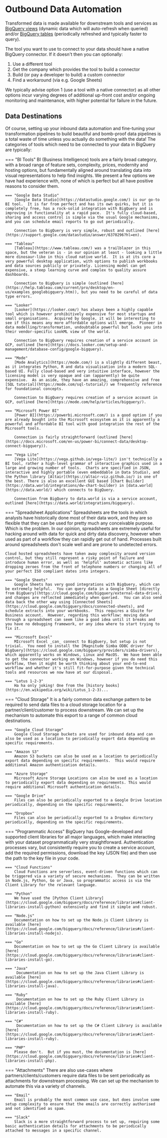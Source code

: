 # Outbound Data Automation
Transformed data is made available for downstream tools and services as [BigQuery views](https://cloud.google.com/bigquery/docs/views-intro) (dynamic data which will auto-refresh when queried) and/or [BigQuery tables](https://cloud.google.com/bigquery/docs/tables-intro) (periodically refreshed and typically faster to query).  

The tool you want to use to connect to your data should have a native BigQuery connector.  If it doesn't then you can optionally:

1. Use a different tool
1. Get the company which provides the tool to build a connector
1. Build (or pay a developer to build) a custom connector
1. Find a workaround (via e.g. Google Sheets)

We typically advise option 1 (use a tool with a native connector) as all other options incur varying degrees of additional up-front cost and/or ongoing monitoring and maintenance, with higher potential for failure in the future. 

## Data Destinations
Of course, setting up your inbound data automation and fine-tuning your transformation pipelines to build beautiful and bomb-proof data pipelines is a total waste of time unless you actually do something with the data!  The categories of tools which need to be connected to your data in BigQuery are typically:

=== "BI Tools"
    BI (Business Intelligence) tools are a fairly broad category, with a broad range of feature sets, complexity, prices, modernity and hosting options, but fundamentally aligned around translating data into visual representations to help find insights.  We present a few options we have had experience with, none of which is perfect but all have positive reasons to consider them.
    
    === "Google Data Studio"
        [Google Data Studio](https://datastudio.google.com/) is our go-to BI tool.  It is far from perfect and has its own quirks, but it is completely free, has a rock-solid integration with BigQuery and is improving in functionality at a rapid pace.  It's fully cloud-based, sharing and access control is simple via the usual Google mechanisms, and you can schedule email reports to go out periodically.
        
        Connection to BigQuery is very simple, robust and outlined [here](https://support.google.com/datastudio/answer/6370296?hl=en).
        
    === "Tableau"
        [Tableau](https://www.tableau.com/) was a trailblazer in this space, but the veteran is - in our opinion at least - looking a little more dinosaur-like in this cloud native world.  It is at its core a very powerful desktop application, with options to publish workbooks and data sources publicly or privately. Licensing model can get expensive, a steep learning curve and complex to quality assure dashboards.
        
        Connection to BigQuery is simple (outlined [here](https://help.tableau.com/current/pro/desktop/en-us/examples_googlebigquery.htm)), but you need to be careful of data type errors.
        
    === "Looker"
        [Looker](https://looker.com/) has always been a highly capable tool which is however prohibitively expensive for most startups and small organisations.  Acquired by Google, it will be interesting to see if this means any more affordable options will emerge.  Pioneer in data modelling/transformation, undoubtable powerful but locks you into their vendor-specific LookML view of the world.
        
        Connection to BigQuery requires creation of a service account in GCP, outlined [here](https://docs.looker.com/setup-and-management/database-config/google-bigquery).
        
    === "Mode"
        [Mode Analytics](https://mode.com/) is a slightly different beast, as it integrates Python, R and data visualisation into a modern SQL-based UI. Fully cloud-based and very intuitive interface, however the licensing model is very opaque and can (apparently) be quite expensive.  As an aside, they have an amazing, comprehensive and free [SQL tutorial](https://mode.com/sql-tutorial/) we frequently reference for foundational concepts.
        
        Connection to BigQuery requires creation of a service account in GCP, outlined [here](https://mode.com/help/articles/bigquery/).
                
    === "Microsoft Power BI"
        [Power BI](https://powerbi.microsoft.com/) is a good option if you are already bought into the Microsoft ecosystem as it is apparently a powerful and affordable BI tool with good integration the rest of the Microsoft tools.
        
        Connection is fairly straightforward (outlined [here](https://docs.microsoft.com/en-us/power-bi/connect-data/desktop-connect-bigquery)).
        
    === "Vega Lite"
        [Vega Lite](https://vega.github.io/vega-lite/) isn't technically a BI tool, rather a high-level grammar of interactive graphics used in a large and growing number of tools.  Charts are specified in JSON, interactive and highly portable (even embeddable in Data Studio), and the Python library [Altair](https://altair-viz.github.io/) is one of the best. There is also an excellent GUI based [Chart Builder](https://data.world/integrations/dw-chart-builder) in [data.world](https://data.world/) which connects to BigQuery.
        
        Connection from BigQuery to data.world is via a service account, outlined [here](https://data.world/integrations/bigquery).
        
=== "Spreadsheet Applications"
    Spreadsheets are the tools in which analysts have historically done most of their data work, and they are so flexible that they can be used for pretty much any conceivable purpose.  Which is the problem.  In our opinion, spreadsheets are extremely useful for hacking around with data for quick and dirty data discovery, however when used as part of a workflow they can rapidly get out of hand.  Processes built around spreadsheets don't scale well and are prone to undetected errors.  
    
    Cloud hosted spreadsheets have taken away complexity around version control, but they still represent a risky point of failure and introduce human error, as well as 'helpful' automatic actions like dropping zeroes from the front of telephone numbers or changing all of your perfect ISO compliant dates into integers.
    
    === "Google Sheets"
        Google Sheets has very good integrations with BigQuery, which can be extremely helpful.  You can query data in a Google Sheet [directly from BigQuery](https://cloud.google.com/bigquery/external-data-drive), and changes are reflected immediately when queried.  You can also send data back the other way using [Connected Sheets](https://cloud.google.com/bigquery/docs/connected-sheets), and schedule extracts into your workbooks.  This requires a GSuite for Business account.  However, regarding this workflow: moving data through a spreadsheet can seem like a good idea until it breaks and you have no debugging framework, or any idea where to start trying to fix it.
        
    === "Microsoft Excel"
        MIcrosoft Excel _can_ connect to BigQuery, but setup is not trivial.  You need to install the [Magnitude Simba ODBC driver for BigQuery](https://cloud.google.com/bigquery/providers/simba-drivers), which apparently works on Windows, Linux and MacOS.  We have been able to get the connector working on Windows, however if you do need this workflow, then it might be worth thinking about your end-to-end workflow and whether it's still fit-for-purpose given the technical tools and resources we now have at our disposal. 
    
    === "Lotus 1-2-3"
        Ha ha only joking! One from the [history books](https://en.wikipedia.org/wiki/Lotus_1-2-3)...

=== "Cloud Storage"
    It is a fairly common data exchange pattern to be required to send data files to a cloud storage location for a partner/client/customer to process downstream.  We can set up the mechanism to automate this export to a range of common cloud destinations. 

    === "Google Cloud Storage"
        Google Cloud Storage buckets are used for inbound data and can also be used as a location to periodically export data depending on specific requirements.  
        
    === "Amazon S3"
        Amazon S3 buckets can also be used as a location to periodically export data depending on specific requirements.  This would require additional Amazon authentication details. 
         
    === "Azure Storage"
        Microsoft Azure Storage Locations can also be used as a location to periodically export data depending on requirements. This would require additional Microsoft authentication details. 
                
    === "Google Drive"
        Files can also be periodically exported to a Google Drive location periodically, depending on the specific requirements.
        
    === "Dropbox"
        Files can also be periodically exported to a Dropbox directory  periodically, depending on the specific requirements.
        
=== "Programmatic Access"
    BigQuery has Google-developed and supported client libraries for all major languages, which make interacting with your dataset programmatically very straightforward.  Authentication processes vary, but consistently require you to create a service account, add the required permissions, download the key (JSON file) and then use the path to the key file in your code. 

    === "Cloud Functions"
        Cloud Functions are serverless, event-driven functions which can be triggered via a variety of secure mechanisms.  They can be written in Node.js, Python, Go or Java, so programmatic access is via the Client Library for the relevant language.  
        
    === "Python"
        We have used the [Python Client Library](https://cloud.google.com/bigquery/docs/reference/libraries#client-libraries-install-python) extensively and find it simple and robust.
        
    === "Node.js"
        Documentation on how to set up the Node.js Client Library is available [here](https://cloud.google.com/bigquery/docs/reference/libraries#client-libraries-install-nodejs).
        
    === "Go"
        Documentation on how to set up the Go Client Library is available [here](https://cloud.google.com/bigquery/docs/reference/libraries#client-libraries-install-go).
        
    === "Java"
         Documentation on how to set up the Java Client Library is available [here](https://cloud.google.com/bigquery/docs/reference/libraries#client-libraries-install-java).   
    
    === "Ruby"
         Documentation on how to set up the Ruby Client Library is available [here](https://cloud.google.com/bigquery/docs/reference/libraries#client-libraries-install-ruby).
             
    === "C#"
         Documentation on how to set up the C# Client Library is available [here](https://cloud.google.com/bigquery/docs/reference/libraries#client-libraries-install-ruby).        
    
    === "PHP"
        Please don't.  But if you must, the documentation is [here](https://cloud.google.com/bigquery/docs/reference/libraries#client-libraries-install-php).        


=== "Attachments"
    There are also use-cases where partners/clients/customers require data files to be sent periodically as attachments for downstream processing.  We can set up the mechanism to automate this via a variety of channels.
    
    === "Email"
        Email is probably the most common use case, but does involve some setup complexity to ensure that the emails are correctly authorised and not identified as spam.
        
    === "Slack"
        Slack is a more straightforward process to set up, requiring some basic authentication details for attachments to be periodically attached to messages in a specific channel.